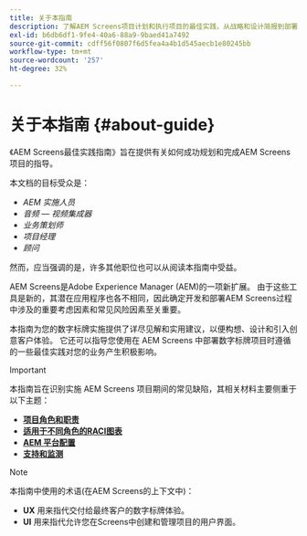 ```yaml
---
title: 关于本指南
description: 了解AEM Screens项目计划和执行项目的最佳实践，从战略和设计简报到部署和支持后。
exl-id: b6db6df1-9fe4-40a6-88a9-9baed41a7492
source-git-commit: cdff56f0807f6d5fea4a4b1d545aecb1e80245bb
workflow-type: tm+mt
source-wordcount: '257'
ht-degree: 32%

---
```


# 关于本指南 {#about-guide}

《AEM Screens最佳实践指南》旨在提供有关如何成功规划和完成AEM Screens项目的指导。

本文档的目标受众是：

* *AEM 实施人员*
* *音频 — 视频集成器*
* *业务策划师*
* *项目经理*
* *顾问*

然而，应当强调的是，许多其他职位也可以从阅读本指南中受益。

AEM Screens是Adobe Experience Manager (AEM)的一项新扩展。 由于这些工具是新的，其潜在应用程序也各不相同，因此确定开发和部署AEM Screens过程中涉及的重要考虑因素和常见风险因素至关重要。

本指南为您的数字标牌实施提供了详尽见解和实用建议，以便构想、设计和引入创意客户体验。 它还可以指导您使用在 AEM Screens 中部署数字标牌项目时遵循的一些最佳实践对您的业务产生积极影响。

>[!IMPORTANT]
>
> 本指南旨在识别实施 AEM Screens 项目期间的常见缺陷，其相关材料主要侧重于以下主题：
>
> * **[项目角色和职责](roles-responsibilities.md)**
> * **[适用于不同角色的RACI图表](roles-responsibilities.md#raci-chart)**
> * **[AEM 平台配置](aem-platform-configurations.md)**
> * **[支持和监测](support-monitoring.md)**

>[!NOTE]
>
> 本指南中使用的术语(在AEM Screens的上下文中)：
>
> * **UX** 用来指代交付给最终客户的数字标牌体验。
> * **UI** 用来指代允许您在Screens中创建和管理项目的用户界面。
